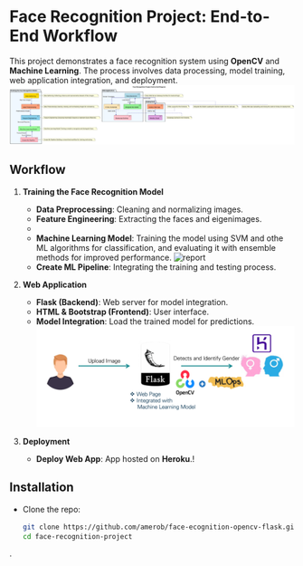 # Face Recognition Project: End-to-End Workflow

This project demonstrates a face recognition system using **OpenCV** and **Machine Learning**. The process involves data processing, model training, web application integration, and deployment.
![Face Recognition Diag](diag5.svg)

## Workflow

1. **Training the Face Recognition Model**
   - **Data Preprocessing**: Cleaning and normalizing images.
   - **Feature Engineering**: Extracting the faces and eigenimages.
   - 
   - **Machine Learning Model**:  Training the model using SVM and othe ML algorithms for classification, and evaluating it with ensemble methods for improved performance.
![report](https://github.com/user-attachments/assets/9f31762c-47ba-430a-b52b-db27caef4e7a)
   - **Create ML Pipeline**: Integrating the training and testing process.

2. **Web Application**
   - **Flask (Backend)**: Web server for model integration.
   - **HTML & Bootstrap (Frontend)**: User interface.
   - **Model Integration**: Load the trained model for predictions.
![report](https://github.com/amerob/face-ecognition-opencv-flask/blob/main/static/images/s002)
3. **Deployment**
   - **Deploy Web App**: App hosted on **Heroku**.!


## Installation

- Clone the repo:
   ```bash
   git clone https://github.com/amerob/face-ecognition-opencv-flask.git
   cd face-recognition-project
.


